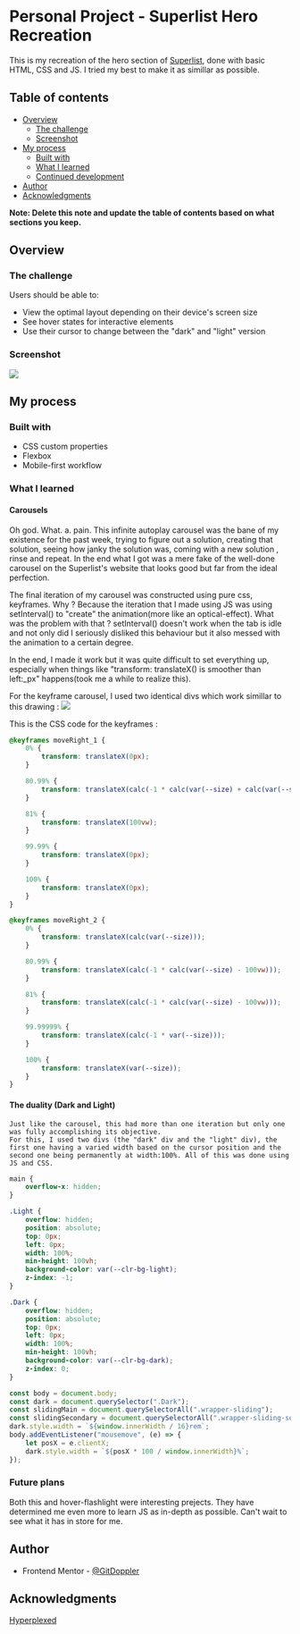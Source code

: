 # Personal Project - Superlist Hero Recreation

This is my recreation of the hero section of [Superlist](https://www.superlist.com/), done with basic HTML, CSS and JS. I tried my best to make it as simillar as possible. 

## Table of contents

- [Overview](#overview)
  - [The challenge](#the-challenge)
  - [Screenshot](#screenshot)
- [My process](#my-process)
  - [Built with](#built-with)
  - [What I learned](#what-i-learned)
  - [Continued development](#continued-development)
- [Author](#author)
- [Acknowledgments](#acknowledgments)

**Note: Delete this note and update the table of contents based on what sections you keep.**

## Overview

### The challenge

Users should be able to:

- View the optimal layout depending on their device's screen size
- See hover states for interactive elements
- Use their cursor to change between the "dark" and "light" version

### Screenshot

![](assets/website-image.png)

## My process

### Built with

- CSS custom properties
- Flexbox
- Mobile-first workflow

### What I learned

#### Carousels
   Oh god. What. a. pain.
   This infinite autoplay carousel was the bane of my existence for the past week, trying to figure out a solution, creating that solution, seeing how janky the solution was, coming with a new solution , rinse and repeat. In the end what I got was a mere fake of the well-done carousel on the Superlist's website that looks good but far from the ideal perfection. 

   The final iteration of my carousel was constructed using pure css, keyframes. Why ? Because the iteration that I made using JS was using setInterval() to "create" the animation(more like an optical-effect). What was the problem with that ?  setInterval() doesn't work when the tab is idle and not only did I seriously disliked this behaviour but it also messed with the animation to a certain degree.

   In the end, I made it work but it was quite difficult to set everything up, especially when things like "transform: translateX() is smoother than left:_px" happens(took me a while to realize this).

   For the keyframe carousel, I used two identical divs which work simillar to this drawing :
   ![](assets/drawing-concept.png)

   This is the CSS code for the keyframes :

```css
@keyframes moveRight_1 {
    0% {
        transform: translateX(0px);
    }

    80.99% {
        transform: translateX(calc(-1 * calc(var(--size) + calc(var(--size) - 100vw))));
    }

    81% {
        transform: translateX(100vw);
    }

    99.99% {
        transform: translateX(0px);
    }

    100% {
        transform: translateX(0px);
    }
}

@keyframes moveRight_2 {
    0% {
        transform: translateX(calc(var(--size)));
    }

    80.99% {
        transform: translateX(calc(-1 * calc(var(--size) - 100vw)));
    }

    81% {
        transform: translateX(calc(-1 * calc(var(--size) - 100vw)));
    }

    99.99999% {
        transform: translateX(calc(-1 * var(--size)));
    }

    100% {
        transform: translateX(var(--size));
    }
}
```

#### The duality (Dark and Light)
    Just like the carousel, this had more than one iteration but only one was fully accomplishing its objective.
    For this, I used two divs (the "dark" div and the "light" div), the first one having a varied width based on the cursor position and the second one being permanently at width:100%. All of this was done using JS and CSS. 

```css
main {
    overflow-x: hidden;
}

.Light {
    overflow: hidden;
    position: absolute;
    top: 0px;
    left: 0px;
    width: 100%;
    min-height: 100vh;
    background-color: var(--clr-bg-light);
    z-index: -1;
}

.Dark {
    overflow: hidden;
    position: absolute;
    top: 0px;
    left: 0px;
    width: 100%;
    min-height: 100vh;
    background-color: var(--clr-bg-dark);
    z-index: 0;
}

```

```js
const body = document.body;
const dark = document.querySelector(".Dark");
const slidingMain = document.querySelectorAll(".wrapper-sliding");
const slidingSecondary = document.querySelectorAll(".wrapper-sliding-secondary");
dark.style.width = `${window.innerWidth / 16}rem`;
body.addEventListener("mousemove", (e) => {
    let posX = e.clientX;
    dark.style.width = `${posX * 100 / window.innerWidth}%`;
});
``` 

### Future plans

Both this and hover-flashlight were interesting prejects. They have determined me even more to learn JS as in-depth as possible. Can't wait to see what it has in store for me.

## Author

- Frontend Mentor - [@GitDoppler](https://www.frontendmentor.io/profile/GitDoppler)

## Acknowledgments

[Hyperplexed](https://www.youtube.com/c/Hyperplexed)
